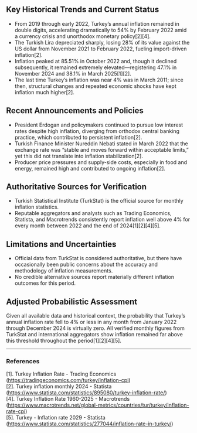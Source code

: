 ## Key Historical Trends and Current Status

- From 2019 through early 2022, Turkey’s annual inflation remained in double digits, accelerating dramatically to 54% by February 2022 amid a currency crisis and unorthodox monetary policy[2][4].
- The Turkish Lira depreciated sharply, losing 28% of its value against the US dollar from November 2021 to February 2022, fueling import-driven inflation[2].
- Inflation peaked at 85.51% in October 2022 and, though it declined subsequently, it remained extremely elevated—registering 47.1% in November 2024 and 38.1% in March 2025[1][2].
- The last time Turkey’s inflation was near 4% was in March 2011; since then, structural changes and repeated economic shocks have kept inflation much higher[2].

## Recent Announcements and Policies

- President Erdogan and policymakers continued to pursue low interest rates despite high inflation, diverging from orthodox central banking practice, which contributed to persistent inflation[2].
- Turkish Finance Minister Nureddin Nebati stated in March 2022 that the exchange rate was “stable and moves forward within acceptable limits,” yet this did not translate into inflation stabilization[2].
- Producer price pressures and supply-side costs, especially in food and energy, remained high and contributed to ongoing inflation[2].

## Authoritative Sources for Verification

- Turkish Statistical Institute (TurkStat) is the official source for monthly inflation statistics.
- Reputable aggregators and analysts such as Trading Economics, Statista, and Macrotrends consistently report inflation well above 4% for every month between 2022 and the end of 2024[1][2][4][5].

## Limitations and Uncertainties

- Official data from TurkStat is considered authoritative, but there have occasionally been public concerns about the accuracy and methodology of inflation measurements.
- No credible alternative sources report materially different inflation outcomes for this period.

## Adjusted Probabilistic Assessment

Given all available data and historical context, the probability that Turkey’s annual inflation rate fell to 4% or less in any month from January 2022 through December 2024 is virtually zero. All verified monthly figures from TurkStat and international aggregators show inflation remained far above this threshold throughout the period[1][2][4][5].

---

### References

[1]. Turkey Inflation Rate - Trading Economics (https://tradingeconomics.com/turkey/inflation-cpi)  
[2]. Turkey inflation monthly 2024 - Statista (https://www.statista.com/statistics/895080/turkey-inflation-rate/)  
[4]. Turkey Inflation Rate 1960-2025 - Macrotrends (https://www.macrotrends.net/global-metrics/countries/tur/turkey/inflation-rate-cpi)  
[5]. Turkey - Inflation rate 2029 - Statista (https://www.statista.com/statistics/277044/inflation-rate-in-turkey/)